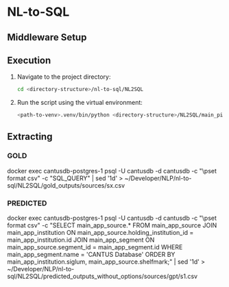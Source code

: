 # NL-to-SQL

## Middleware Setup



## Execution

1. Navigate to the project directory:
   ```bash
   cd <directory-structure>/nl-to-sql/NL2SQL
   ```
2. Run the script using the virtual environment:
    ```bash
   <path-to-venv>.venv/bin/python <directory-structure>/NL2SQL/main_pipeline.py
   ```

## Extracting
### GOLD
docker exec cantusdb-postgres-1 psql -U cantusdb -d cantusdb -c "\pset format csv" -c "SQL_QUERY" | sed '1d' > ~/Developer/NLP/nl-to-sql/NL2SQL/gold_outputs/sources/sx.csv

### PREDICTED
docker exec cantusdb-postgres-1 psql -U cantusdb -d cantusdb -c "\pset format csv" -c "SELECT main_app_source.* FROM main_app_source JOIN main_app_institution ON main_app_source.holding_institution_id = main_app_institution.id JOIN main_app_segment ON main_app_source.segment_id = main_app_segment.id WHERE main_app_segment.name = 'CANTUS Database' ORDER BY main_app_institution.siglum, main_app_source.shelfmark;" | sed '1d' > ~/Developer/NLP/nl-to-sql/NL2SQL/predicted_outputs_without_options/sources/gpt/s1.csv





